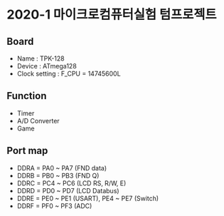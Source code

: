 # 2020-1 마이크로컴퓨터실험 텀프로젝트
## Board
- Name : TPK-128
- Device : ATmega128
- Clock setting : F_CPU = 14745600L
## Function
- Timer
- A/D Converter
- Game
## Port map
- DDRA = PA0 ~ PA7 (FND data)
- DDRB = PB0 ~ PB3 (FND Q)
- DDRC = PC4 ~ PC6 (LCD RS, R/W, E)
- DDRD = PD0 ~ PD7 (LCD Databus)
- DDRE = PE0 ~ PE1 (USART), PE4 ~ PE7 (Switch)
- DDRF = PF0 ~ PF3 (ADC)
